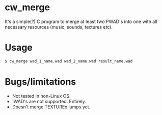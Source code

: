 # cw_merge

It's a simple(?) C program to merge at least two PWAD's into one with all necessary resources (music, sounds, textures etc). 

# Usage
```sh
$ cw_merge wad_1_name.wad wad_2_name.wad result_name.wad
```

# Bugs/limitations
- Not tested in non-Linux OS.
- IWAD's are not supported. Entirely.
- Doesn't merge TEXTUREx lumps yet.
